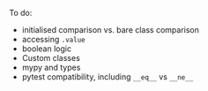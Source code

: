 To do:
* initialised comparison vs. bare class comparison
* accessing `.value`
* boolean logic
* Custom classes
* mypy and types
* pytest compatibility, including `__eq__` vs `__ne__`
